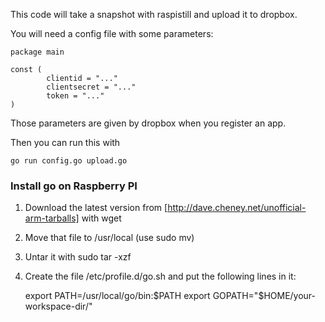 This code will take a snapshot with raspistill and upload it to dropbox.

You will need a config file with some parameters:

    package main

    const (
    		clientid = "..."
    		clientsecret = "..."
    		token = "..."
    )

Those parameters are given by dropbox when you register an app.

Then you can run this with

    go run config.go upload.go

### Install go on Raspberry PI

1. Download the latest version from [http://dave.cheney.net/unofficial-arm-tarballs] with wget

2. Move that file to /usr/local (use sudo mv)

3. Untar it with sudo tar -xzf

4. Create the file /etc/profile.d/go.sh and put the following lines in it:

    export PATH=/usr/local/go/bin:$PATH
    export GOPATH="$HOME/your-workspace-dir/"
